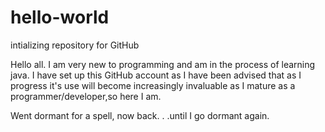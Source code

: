 # hello-world
intializing repository for GitHub

Hello all. I am very new to programming and am in the process of learning java. I have set up this GitHub account as I have been advised that as I progress it's use will become increasingly invaluable as I mature as a programmer/developer,so here I am.

Went dormant for a spell, now back. . .until I go dormant again.
